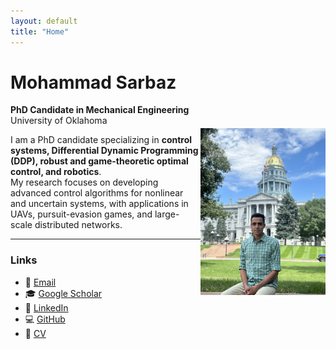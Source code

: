 ```yaml
---
layout: default
title: "Home"
---
```


# Mohammad Sarbaz
**PhD Candidate in Mechanical Engineering**  
University of Oklahoma  

<img src="assets/profile.jpg" align="right" width="200" style="margin-top:-10px;">

I am a PhD candidate specializing in **control systems, Differential Dynamic Programming (DDP), robust and game-theoretic optimal control, and robotics**.  
My research focuses on developing advanced control algorithms for nonlinear and uncertain systems, with applications in UAVs, pursuit-evasion games, and large-scale distributed networks.  

---

### Links
- 📧 [Email](mailto:mohammadsarbaz@ou.edu)  
- 🎓 [Google Scholar](https://scholar.google.com)  
- 💼 [LinkedIn](https://www.linkedin.com/in/mohammadsarbaz)  
- 💻 [GitHub](https://github.com/sarbaz-mohammad)  
- 📄 [CV](assets/CV_Academic.pdf)  

